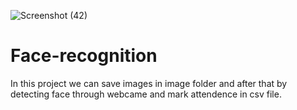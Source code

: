 ![Screenshot (42)](https://user-images.githubusercontent.com/88154102/128594908-b32a37d5-6a7c-4020-b419-c30417fea764.png)
# Face-recognition
In this project we can save images in image folder and after that by detecting face through webcame and mark attendence in csv file.

